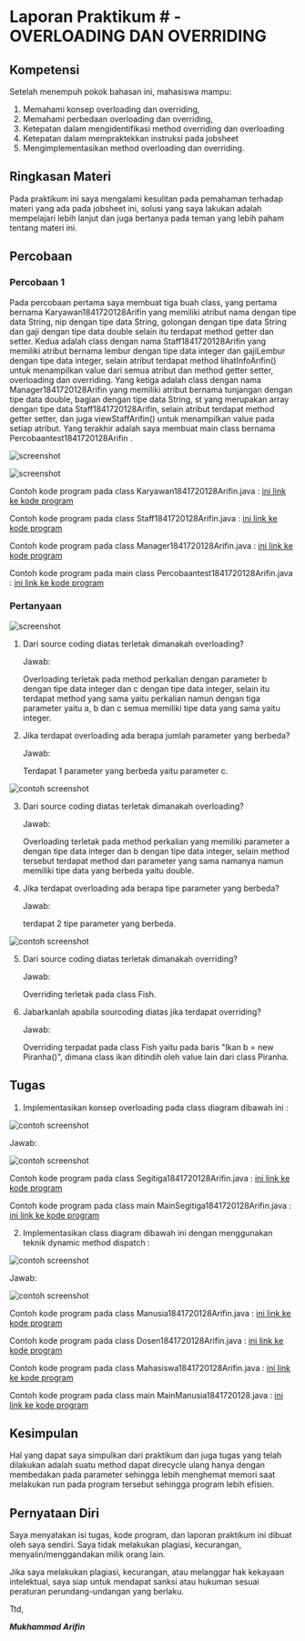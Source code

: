 # Laporan Praktikum # - OVERLOADING DAN OVERRIDING

## Kompetensi

Setelah menempuh pokok bahasan ini, mahasiswa mampu: 
1. Memahami konsep overloading dan overriding, 
2. Memahami perbedaan overloading dan overriding, 
3. Ketepatan dalam mengidentifikasi method overriding dan overloading 
4. Ketepatan dalam mempraktekkan instruksi pada jobsheet 
5. Mengimplementasikan method overloading dan overriding.


## Ringkasan Materi

Pada praktikum ini saya mengalami kesulitan pada pemahaman terhadap materi yang ada pada jobsheet ini, solusi yang saya lakukan adalah mempelajari lebih lanjut dan juga bertanya pada teman yang lebih paham tentang materi ini.


## Percobaan

### Percobaan 1

Pada percobaan pertama saya membuat tiga buah class, yang pertama bernama Karyawan1841720128Arifin yang memiliki atribut nama dengan tipe data String, nip dengan tipe data String, golongan dengan tipe data String dan gaji dengan tipe data double selain itu terdapat method getter dan setter. Kedua adalah class dengan nama Staff1841720128Arifin yang memiliki atribut bernama lembur dengan tipe data integer dan gajiLembur dengan tipe data integer, selain atribut terdapat method lihatInfoArifin() untuk menampilkan value dari semua atribut dan method getter setter, overloading dan overriding. Yang ketiga adalah class dengan nama Manager1841720128Arifin yang memiliki atribut bernama tunjangan dengan tipe data double, bagian dengan tipe data String, st yang merupakan array dengan tipe data Staff1841720128Arifin, selain atribut terdapat method getter setter, dan juga viewStaffArifin() untuk menampilkan value pada setiap atribut. Yang terakhir adalah saya membuat main class bernama Percobaantest1841720128Arifin .


![screenshot](img/Percobaan1_1.PNG)


![screenshot](img/Percobaan1_2.PNG)



Contoh kode program pada class Karyawan1841720128Arifin.java : [ini link ke kode program](../../src/7_Overriding_dan_Overloading/Percobaan_1/Karyawan1841720128Arifin.java)


Contoh kode program pada class Staff1841720128Arifin.java : [ini link ke kode program](../../src/7_Overriding_dan_Overloading/Percobaan_1/Staff1841720128Arifin.java)


Contoh kode program pada class Manager1841720128Arifin.java : [ini link ke kode program](../../src/7_Overriding_dan_Overloading/Percobaan_1/Manager1841720128Arifin.java)


Contoh kode program pada main class Percobaantest1841720128Arifin.java : [ini link ke kode program](../../src/7_Overriding_dan_Overloading/Percobaan_1/Utama1841720128Arifin.java)



### Pertanyaan

![screenshot](img/Pertanyaan_1.PNG)


1. Dari source coding diatas terletak dimanakah overloading?

    Jawab:

    Overloading terletak pada method perkalian dengan parameter b dengan tipe data integer dan c dengan tipe data integer, selain itu terdapat method yang sama yaitu perkalian namun dengan tiga parameter yaitu a, b dan c semua memiliki tipe data yang sama yaitu integer.


2. Jika terdapat overloading ada berapa jumlah parameter yang berbeda? 

    Jawab:

    Terdapat 1 parameter yang berbeda yaitu parameter c.



![contoh screenshot](img/Pertanyaan_3.PNG)


3. Dari source coding diatas terletak dimanakah overloading?

    Jawab:

    Overloading terletak pada method perkalian yang memiliki parameter a dengan tipe data integer dan b dengan tipe data integer, selain method tersebut terdapat method dan parameter yang sama namanya namun memiliki tipe data yang berbeda yaitu double.

4. Jika terdapat overloading ada berapa tipe parameter yang berbeda? 

    Jawab:

    terdapat 2 tipe parameter yang berbeda.


![contoh screenshot](img/Pertanyaan_5.PNG)


5. Dari source coding diatas terletak dimanakah overriding?

    Jawab:

    Overriding terletak pada class Fish.

6. Jabarkanlah apabila sourcoding diatas jika terdapat overriding?

    Jawab:

    Overriding terpadat pada class Fish yaitu pada baris "Ikan b = new Piranha()", dimana class ikan ditindih oleh value lain dari class Piranha.


## Tugas

1. Implementasikan konsep overloading pada class diagram dibawah ini :
 
![contoh screenshot](img/SoalTugas_1.PNG)

Jawab:

![contoh screenshot](img/Tugas_1.PNG)


Contoh kode program pada class Segitiga1841720128Arifin.java : [ini link ke kode program](../../src/7_Overriding_dan_Overloading/Tugas_1/Segitiga1841720128Arifin.java)


Contoh kode program pada class main MainSegitiga1841720128Arifin.java : [ini link ke kode program](../../src/7_Overriding_dan_Overloading/Tugas_1/MainSegitiga1841720128Arifin.java)


2. Implementasikan class diagram dibawah ini dengan menggunakan teknik dynamic method dispatch :

![contoh screenshot](img/SoalTugas_2.PNG)

Jawab:

![contoh screenshot](img/Tugas_2.PNG)


Contoh kode program pada class Manusia1841720128Arifin.java : [ini link ke kode program](../../src/7_Overriding_dan_Overloading/Tugas_2/Manusia1841720128Arifin.java)


Contoh kode program pada class Dosen1841720128Arifin.java : [ini link ke kode program](../../src/7_Overriding_dan_Overloading/Tugas_2/Dosen1841720128Arifin.java)


Contoh kode program pada class Mahasiswa1841720128Arifin.java : [ini link ke kode program](../../src/7_Overriding_dan_Overloading/Tugas_2/Mahasiswa1841720128Arifin.java)


Contoh kode program pada class main MainManusia1841720128.java : [ini link ke kode program](../../src/7_Overriding_dan_Overloading/Tugas_2/MainManusia1841720128.java)


## Kesimpulan

Hal yang dapat saya simpulkan dari praktikum dan juga tugas yang telah dilakukan adalah suatu method dapat direcycle ulang hanya dengan membedakan pada parameter sehingga lebih menghemat memori saat melakukan run pada program tersebut sehingga program lebih efisien.


## Pernyataan Diri

Saya menyatakan isi tugas, kode program, dan laporan praktikum ini dibuat oleh saya sendiri. Saya tidak melakukan plagiasi, kecurangan, menyalin/menggandakan milik orang lain.

Jika saya melakukan plagiasi, kecurangan, atau melanggar hak kekayaan intelektual, saya siap untuk mendapat sanksi atau hukuman sesuai peraturan perundang-undangan yang berlaku.

Ttd,

***Mukhammad Arifin***